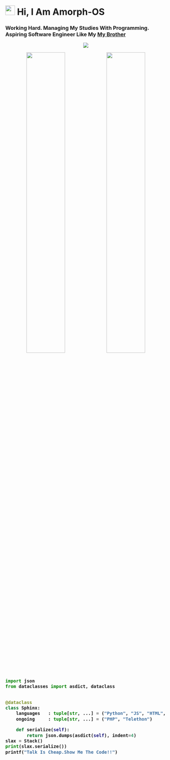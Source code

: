 # <img src="https://raw.githubusercontent.com/MartinHeinz/MartinHeinz/master/wave.gif" width="30px"> Hi, I Am Amorph-OS
### Working Hard. Managing My Studies With Programming. Aspiring Software Engineer Like My <a href="https://github.com/Kunal150207">My Brother</a>
<p align="center">
  <a href="https://t.me/rulebreakerzzz"><img src="https://user-images.githubusercontent.com/77770753/117139498-f081c400-adc9-11eb-9aaf-f895a54ecc67.gif"></a>
    </p>
<p align="center">
    <img
        width="49%"
        src="https://github-readme-stats.vercel.app/api?username=SpEcHiDe&count_private=true&include_all_commits=true&show_icons=true&theme=tokyonight&custom_title=GitHub+Stats"
    />
    <img
        width="49%"
        src="https://github-readme-streak-stats.herokuapp.com?user=AsmSafone&theme=tokyonight"
    />
</p>

<h3>
    
```python
​
import json
from dataclasses import asdict, dataclass


@dataclass
class Sphinx:
    languages   : tuple[str, ...] = ("Python", "JS", "HTML", "CSS")
    ongoing     : tuple[str, ...] = ("PHP", "Telethon")

    def serialize(self):
        return json.dumps(asdict(self), indent=4)
slax = Stack()
print(slax.serialize())
printf("Talk Is Cheap.Show Me The Code!!")



```
</h3>
